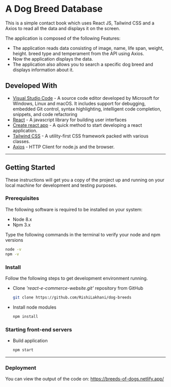 # A Dog Breed Database

This is a simple contact book which uses React JS, Tailwind CSS and a Axios to read all the data and displays it on the screen.

The application is composed of the following Features:

* The application reads data consisting of image, name, life span, weight, height. breed type and temperament from the API using Axios.
* Now the application displays the data.
* The application also allows you to search a specific dog breed and displays information about it.


## Developed With

* [Visual Studio Code](https://code.visualstudio.com/) - A source code editor developed by Microsoft for Windows, Linux and macOS. It includes support for debugging, embedded Git control, syntax highlighting, intelligent code completion, snippets, and code refactoring
* [React](https://reactjs.org/) - A javascript library for building user interfaces
* [Create react app](https://create-react-app.dev/) - A quick method to start developing a react application.
* [Tailwind CSS](https://tailwindcss.com/) - A utility-first CSS framework packed with various classes.
* [Axios](https://axios-http.com/) - HTTP Client for node.js and the  browser.

---


## Getting Started

These instructions will get you a copy of the project up and running on your local machine for development and testing purposes.

### Prerequisites

The following software is required to be installed on your system:

* Node 8.x
* Npm 3.x

Type the following commands in the terminal to verify your node and npm versions

```bash
node -v
npm -v
```

### Install

Follow the following steps to get development environment running.

* Clone _'react-e-commerce-website.git'_ repository from GitHub

  ```bash
  git clone https://github.com/RishiLakhani/dog-breeds
  ```

* Install node modules

   ```bash
   npm install
   ```


### Starting front-end servers

* Build application

  ```bash
  npm start
  ```
---

### Deployment
You can view the output of the code on: https://breeds-of-dogs.netlify.app/